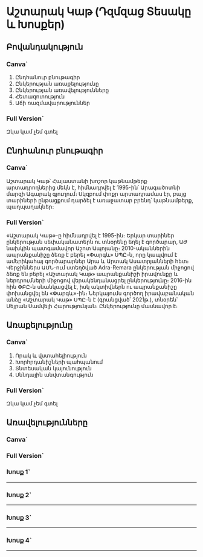 # Աշտարակ Կաթ (Դզմզաց Տեսակը և Խոսքեր)

## Բովանդակություն

### Canva`

1. Ընդհանուր բնութագիր
2. Ընկերության առաքելությունը
3. Ընկերության առավելությունները
4. Հետազոտություն
5. Աճի ռազմավարություններ

### Full Version`

Զկա կամ չեմ գտել

## Ընդհանուր բնութագիր

### Canva`

Աշտարակ Կաթ՝ Հայաստանի խոշոր կաթնամթերք արտադրողներից մեկն է, հիմնադրվել է 1995-ին՝ Արագածոտնի մարզի Ագարակ գյուղում։ Սկզբում փոքր արտադրամաս էր, բայց տարիների ընթացքում դարձել է առաջատար բրենդ՝ կաթնամթերք, պաղպաղակներ։

### Full Version`

«Աշտարակ Կաթ»-ը հիմնադրվել է 1995-ին։ Երկար տարիներ ընկերության սեփականատերն ու տնօրենը եղել է գործարար, ԱԺ նախկին պատգամավոր Աշոտ Ապոյանը։ 2010-ականներին ապրանքանիշը ձեռք է բերել «Փարգև» ՍՊԸ-ն, որը կապվում է ամերիկահայ գործարարներ Արա և Արտակ Ասատրյանների հետ։ Վերջիններս ԱՄՆ-ում ստեղծված Adra-Remara ընկերության միջոցով ձեռք են բերել «Աշտարակ Կաթ» ապրանքանիշի իրավունքը և ներդրումների միջոցով վերակենդանացրել ընկերությունը։ 2016-ին հին ՓԲԸ-ն սնանկացվել է, իսկ ակտիվներն ու ապրանքանիշը փոխանցվել են «Փարգև»-ին։ Ներկայումս գործող իրավաբանական անձը «Աշտարակ Կաթ» ՍՊԸ-ն է (գրանցված՝ 2021թ.), տնօրեն՝ Սեյրան Սամվելի Հարությունյան։ Ընկերությունը մասնավոր է։

## Առաքելությունը

### Canva`

1. Որակ և վստահելիություն
2. Խորհրդանիշների պահպանում
3. Տնտեսական կայունություն
4. Սննդային անվտանգություն

### Full Version`

Զկա կամ չեմ գտել

## Առավելությունները

### Canva`

### Full Version`

### Խոսք 1`
---

### Խոսք 2`
---

### Խոսք 3`
---

### Խոսք 4`
---
